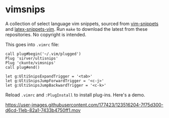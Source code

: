 # vimsnips

A collection of select language vim snippets, sourced from [vim-snippets] and [latex-snippets-vim]. Run `make` to download the latest from these repositories. No copyright is intended.

This goes into `.vimrc` file:

```vim
call plug#begin('~/.vim/plugged')
Plug 'sirver/ultisnips'
Plug 'ckunte/vimsnips'
call plug#end()

let g:UltiSnipsExpandTrigger = '<tab>'
let g:UltiSnipsJumpForwardTrigger = '<c-j>'
let g:UltiSnipsJumpBackwardTrigger = '<c-k>'
```
Reload `.vimrc` and `:PlugInstall` to install plug-ins. Here's a demo.

https://user-images.githubusercontent.com/177423/123516204-7f75d300-d6cd-11eb-82a1-7433b4750ff1.mov

[vim-snippets]: https://github.com/honza/vim-snippets
[latex-snippets-vim]: https://github.com/ckunte/latex-snippets-vim
